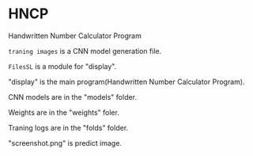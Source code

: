 # HNCP 
Handwritten Number Calculator Program 


`traning images` is a CNN model generation file.

`FilesSL` is a module for "display".

"display" is the main program(Handwritten Number Calculator Program).


CNN models are in the "models" folder.

Weights are in the "weights" foler.

Traning logs are in the "folds" folder. 


"screenshot.png" is predict image. 

